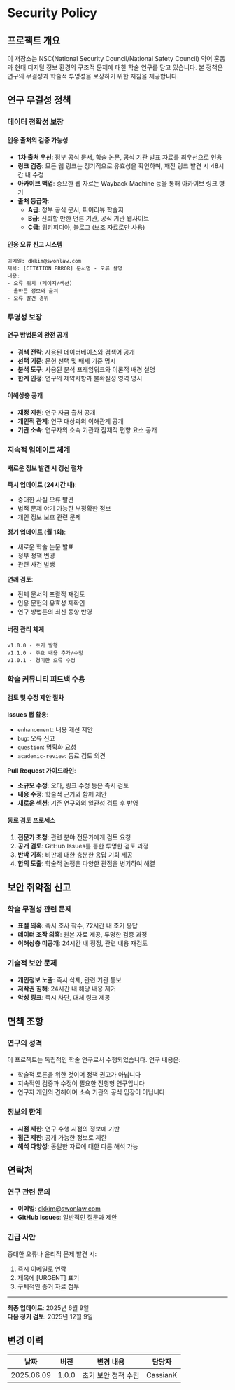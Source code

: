 # Security Policy

## 프로젝트 개요

이 저장소는 NSC(National Security Council/National Safety Council) 약어 혼동과 현대 디지털 정보 환경의 구조적 문제에 대한 학술 연구를 담고 있습니다. 본 정책은 연구의 무결성과 학술적 투명성을 보장하기 위한 지침을 제공합니다.

## 연구 무결성 정책

### 데이터 정확성 보장

#### 인용 출처의 검증 가능성
- **1차 출처 우선**: 정부 공식 문서, 학술 논문, 공식 기관 발표 자료를 최우선으로 인용
- **링크 검증**: 모든 웹 링크는 정기적으로 유효성을 확인하며, 깨진 링크 발견 시 48시간 내 수정
- **아카이브 백업**: 중요한 웹 자료는 Wayback Machine 등을 통해 아카이브 링크 병기
- **출처 등급화**: 
  - **A급**: 정부 공식 문서, 피어리뷰 학술지
  - **B급**: 신뢰할 만한 언론 기관, 공식 기관 웹사이트
  - **C급**: 위키피디아, 블로그 (보조 자료로만 사용)

#### 인용 오류 신고 시스템
```
이메일: dkkim@swonlaw.com
제목: [CITATION ERROR] 문서명 - 오류 설명
내용: 
- 오류 위치 (페이지/섹션)
- 올바른 정보와 출처
- 오류 발견 경위
```

### 투명성 보장

#### 연구 방법론의 완전 공개
- **검색 전략**: 사용된 데이터베이스와 검색어 공개
- **선택 기준**: 문헌 선택 및 배제 기준 명시
- **분석 도구**: 사용된 분석 프레임워크와 이론적 배경 설명
- **한계 인정**: 연구의 제약사항과 불확실성 영역 명시

#### 이해상충 공개
- **재정 지원**: 연구 자금 출처 공개
- **개인적 관계**: 연구 대상과의 이해관계 공개
- **기관 소속**: 연구자의 소속 기관과 잠재적 편향 요소 공개

### 지속적 업데이트 체계

#### 새로운 정보 발견 시 갱신 절차

**즉시 업데이트 (24시간 내)**:
- 중대한 사실 오류 발견
- 법적 문제 야기 가능한 부정확한 정보
- 개인 정보 보호 관련 문제

**정기 업데이트 (월 1회)**:
- 새로운 학술 논문 발표
- 정부 정책 변경
- 관련 사건 발생

**연례 검토**:
- 전체 문서의 포괄적 재검토
- 인용 문헌의 유효성 재확인
- 연구 방법론의 최신 동향 반영

#### 버전 관리 체계
```
v1.0.0 - 초기 발행
v1.1.0 - 주요 내용 추가/수정
v1.0.1 - 경미한 오류 수정
```

### 학술 커뮤니티 피드백 수용

#### 검토 및 수정 제안 절차

**Issues 탭 활용**:
- `enhancement`: 내용 개선 제안
- `bug`: 오류 신고
- `question`: 명확화 요청
- `academic-review`: 동료 검토 의견

**Pull Request 가이드라인**:
- **소규모 수정**: 오타, 링크 수정 등은 즉시 검토
- **내용 수정**: 학술적 근거와 함께 제안
- **새로운 섹션**: 기존 연구와의 일관성 검토 후 반영

#### 동료 검토 프로세스
1. **전문가 초청**: 관련 분야 전문가에게 검토 요청
2. **공개 검토**: GitHub Issues를 통한 투명한 검토 과정
3. **반박 기회**: 비판에 대한 충분한 응답 기회 제공
4. **합의 도출**: 학술적 논쟁은 다양한 관점을 병기하여 해결

## 보안 취약점 신고

### 학술 무결성 관련 문제
- **표절 의혹**: 즉시 조사 착수, 72시간 내 초기 응답
- **데이터 조작 의혹**: 원본 자료 제공, 투명한 검증 과정
- **이해상충 미공개**: 24시간 내 정정, 관련 내용 재검토

### 기술적 보안 문제
- **개인정보 노출**: 즉시 삭제, 관련 기관 통보
- **저작권 침해**: 24시간 내 해당 내용 제거
- **악성 링크**: 즉시 차단, 대체 링크 제공

## 면책 조항

### 연구의 성격
이 프로젝트는 독립적인 학술 연구로서 수행되었습니다. 연구 내용은:
- 학술적 토론을 위한 것이며 정책 권고가 아닙니다
- 지속적인 검증과 수정이 필요한 진행형 연구입니다
- 연구자 개인의 견해이며 소속 기관의 공식 입장이 아닙니다

### 정보의 한계
- **시점 제한**: 연구 수행 시점의 정보에 기반
- **접근 제한**: 공개 가능한 정보로 제한
- **해석 다양성**: 동일한 자료에 대한 다른 해석 가능

## 연락처

### 연구 관련 문의
- **이메일**: dkkim@swonlaw.com
- **GitHub Issues**: 일반적인 질문과 제안

### 긴급 사안
중대한 오류나 윤리적 문제 발견 시:
1. 즉시 이메일로 연락
2. 제목에 [URGENT] 표기
3. 구체적인 증거 자료 첨부

---

**최종 업데이트**: 2025년 6월 9일  
**다음 정기 검토**: 2025년 12월 9일

## 변경 이력

| 날짜 | 버전 | 변경 내용 | 담당자 |
|------|------|-----------|--------|
| 2025.06.09 | 1.0.0 | 초기 보안 정책 수립 | CassianK |
